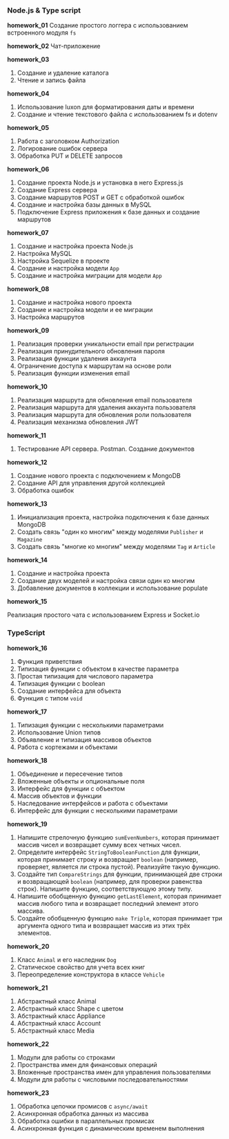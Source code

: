 ### Node.js & Type script

**homework_01**
Создание простого логгера с использованием встроенного модуля `fs`

**homework_02**
Чат-приложение

**homework_03**

1. Создание и удаление каталога
2. Чтение и запись файла

**homework_04**

1. Использование luxon для форматирования даты и времени
2. Создание и чтение текстового файла с использованием fs и dotenv

**homework_05**

1. Работа с заголовком Authorization
2. Логирование ошибок сервера
3. Обработка PUT и DELETE запросов

**homework_06**

1. Создание проекта Node.js и установка в него Express.js
2. Создание Express сервера
3. Создание маршрутов POST и GET с обработкой ошибок
4. Создание и настройка базы данных в MySQL
5. Подключение Express приложения к базе данных и создание маршрутов

**homework_07**

1. Создание и настройка проекта Node.js
2. Настройка MySQL
3. Настройка Sequelize в проекте
4. Создание и настройка модели `App`
5. Создание и настройка миграции для модели `App`

**homework_08**

1. Создание и настройка нового проекта
2. Создание и настройка модели и ее миграции
3. Настройка маршрутов

**homework_09**

1. Реализация проверки уникальности email при регистрации
2. Реализация принудительного обновления пароля
3. Реализация функции удаления аккаунта
4. Ограничение доступа к маршрутам на основе роли
5. Реализация функции изменения email

**homework_10**

1. Реализация маршрута для обновления email пользователя
2. Реализация маршрута для удаления аккаунта пользователя
3. Реализация маршрута для обновления роли пользователя
4. Реализация механизма обновления JWT

**homework_11**

1. Тестирование API сервера. Postman. Создание документов

**homework_12**

1. Создание нового проекта с подключением к MongoDB
2. Создание API для управления другой коллекцией
3. Обработка ошибок

**homework_13**

1. Инициализация проекта, настройка подключения к базе данных MongoDB
2. Создать связь "один ко многим" между моделями `Publisher` и `Magazine`
3. Создать связь "многие ко многим" между моделями `Tag` и `Article`

**homework_14**

1. Создание и настройка проекта
2. Создание двух моделей и настройка связи один ко многим
3. Добавление документов в коллекции и использование populate

**homework_15**

Реализация простого чата с использованием Express и Socket.io

### TypeScript

**homework_16**

1. Функция приветствия
2. Типизация функции с объектом в качестве параметра
3. Простая типизация для числового параметра
4. Типизация функции с boolean
5. Создание интерфейса для объекта
6. Функция с типом `void`

**homework_17**

1. Типизация функции с несколькими параметрами
2. Использование Union типов
3. Объявление и типизация массивов объектов
4. Работа с кортежами и объектами

**homework_18**

1. Объединение и пересечение типов
2. Вложенные объекты и опциональные поля
3. Интерфейс для функции с объектом
4. Массив объектов и функции
5. Наследование интерфейсов и работа с объектами
6. Интерфейс для функции с несколькими параметрами

**homework_19**

1. Напишите стрелочную функцию `sumEvenNumbers`, которая принимает массив чисел и возвращает сумму всех четных чисел.
2. Определите интерфейс `StringToBooleanFunction` для функции, которая принимает строку и возвращает `boolean` (например, проверяет, является ли строка пустой). Реализуйте такую функцию.
3. Создайте тип `CompareStrings` для функции, принимающей две строки и возвращающей `boolean` (например, для проверки равенства строк). Напишите функцию, соответствующую этому типу.
4. Напишите обобщенную функцию `getLastElement`, которая принимает массив любого типа и возвращает последний элемент этого массива.
5. Создайте обобщенную функцию `make Triple`, которая принимает три аргумента одного типа и возвращает массив из этих трёх элементов.

**homework_20**

1. Класс `Animal` и его наследник `Dog`
2. Статическое свойство для учета всех книг
3. Переопределение конструктора в классе `Vehicle`

**homework_21**

1. Абстрактный класс Animal
2. Абстрактный класс Shape с цветом
3. Абстрактный класс Appliance
4. Абстрактный класс Account
5. Абстрактный класс Media

**homework_22**

1. Модули для работы со строками
2. Пространства имен для финансовых операций
3. Вложенные пространства имен для управления пользователями
4. Модули для работы с числовыми последовательностями

**homework_23**

1. Обработка цепочки промисов с `async/await`
2. Асинхронная обработка данных из массива
3. Обработка ошибки в параллельных промисах
4. Асинхронная функция с динамическим временем выполнения
